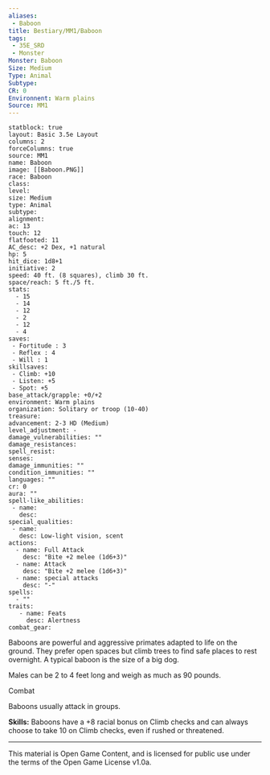 ```yaml
---
aliases:
 - Baboon
title: Bestiary/MM1/Baboon
tags: 
 - 35E_SRD
 - Monster
Monster: Baboon
Size: Medium
Type: Animal
Subtype: 
CR: 0
Environnent: Warm plains
Source: MM1
---
```


```statblock
statblock: true
layout: Basic 3.5e Layout
columns: 2
forceColumns: true
source: MM1 
name: Baboon
image: [[Baboon.PNG]]
race: Baboon
class: 
level: 
size: Medium
type: Animal
subtype: 
alignment: 
ac: 13
touch: 12
flatfooted: 11
AC_desc: +2 Dex, +1 natural
hp: 5
hit_dice: 1d8+1
initiative: 2
speed: 40 ft. (8 squares), climb 30 ft.
space/reach: 5 ft./5 ft.
stats:
  - 15
  - 14
  - 12
  - 2
  - 12
  - 4
saves:
 - Fortitude : 3
 - Reflex : 4
 - Will : 1
skillsaves:
 - Climb: +10
 - Listen: +5
 - Spot: +5
base_attack/grapple: +0/+2
environment: Warm plains
organization: Solitary or troop (10-40)
treasure: 
advancement: 2-3 HD (Medium)
level_adjustment: -
damage_vulnerabilities: ""
damage_resistances: 
spell_resist: 
senses: 
damage_immunities: ""
condition_immunities: ""
languages: ""
cr: 0
aura: ""
spell-like_abilities:
 - name: 
   desc: 
special_qualities:
 - name:
   desc: Low-light vision, scent
actions:
  - name: Full Attack
    desc: "Bite +2 melee (1d6+3)"
  - name: Attack
    desc: "Bite +2 melee (1d6+3)"
  - name: special attacks
    desc: "-"
spells:
  - ""
traits:
   - name: Feats
     desc: Alertness
combat_gear:  
```


Baboons are powerful and aggressive primates adapted to life on the ground. They prefer open spaces but climb trees to find safe places to rest overnight. A typical baboon is the size of a big dog.

Males can be 2 to 4 feet long and weigh as much as 90 pounds.

Combat

Baboons usually attack in groups.


**Skills:** Baboons have a +8 racial bonus on Climb checks and can always choose to take 10 on Climb checks, even if rushed or threatened.

---

This material is Open Game Content, and is licensed for public use under the terms of the Open Game License v1.0a.
